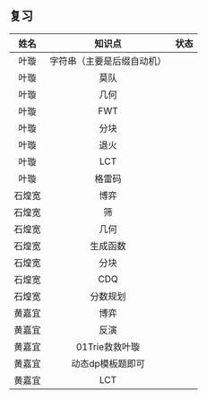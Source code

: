 ## 复习

|姓名|知识点|状态|
| :--: | :----: | :----: |
|叶璇|字符串（主要是后缀自动机）||
|叶璇|莫队||
|叶璇|几何||
|叶璇|FWT||
|叶璇|分块||
|叶璇|退火||
|叶璇|LCT||
|叶璇|格雷码||
|石煌宽|博弈||
|石煌宽|筛||
|石煌宽|几何||
|石煌宽|生成函数||
|石煌宽|分块||
|石煌宽|CDQ||
|石煌宽|分数规划||
|黄嘉宜|博弈||
|黄嘉宜|反演||
|黄嘉宜|01Trie救救叶璇||
|黄嘉宜|动态dp模板题即可||
|黄嘉宜|LCT||
